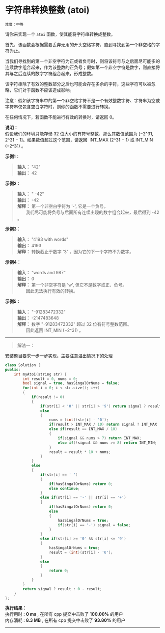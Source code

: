 # 字符串转换整数 (atoi) #  
`难度：中等`  

请你来实现一个 `atoi` 函数，使其能将字符串转换成整数。

首先，该函数会根据需要丢弃无用的开头空格字符，直到寻找到第一个非空格的字符为止。

当我们寻找到的第一个非空字符为正或者负号时，则将该符号与之后面尽可能多的连续数字组合起来，作为该整数的正负号；假如第一个非空字符是数字，则直接将其与之后连续的数字字符组合起来，形成整数。

该字符串除了有效的整数部分之后也可能会存在多余的字符，这些字符可以被忽略，它们对于函数不应该造成影响。

注意：假如该字符串中的第一个非空格字符不是一个有效整数字符、字符串为空或字符串仅包含空白字符时，则你的函数不需要进行转换。

在任何情况下，若函数不能进行有效的转换时，请返回 0。  

**说明：**  
假设我们的环境只能存储 32 位大小的有符号整数，那么其数值范围为 [−2^31,  2^31 − 1]。如果数值超过这个范围，请返回  INT_MAX (2^31 − 1) 或 INT_MIN (−2^31) 。  

**示例1：**  
>**输入：** "42"  
>**输出：** 42  

**示例2：**  
>**输入：** "   -42"  
>**输出：** -42  
>**解释：** 第一个非空白字符为 '-', 它是一个负号。  
>&emsp;&emsp;我们尽可能将负号与后面所有连续出现的数字组合起来，最后得到 -42 。

**示例3：**  
>**输入：** "4193 with words"  
>**输出：** 4193  
>**解释：** 转换截止于数字 '3' ，因为它的下一个字符不为数字。  

**示例4：**  
>**输入：** "words and 987"  
>**输出：** 0  
>**解释：** 第一个非空字符是 'w', 但它不是数字或正、负号。  
>&emsp;&emsp;因此无法执行有效的转换。  

**示例5：**  
>**输入：** "-91283472332"  
>**输出：** -2147483648  
>**解释：** 数字 "-91283472332" 超过 32 位有符号整数范围。   
>&emsp;&emsp;因此返回 INT_MIN (−2^31) 。  

---  
>解法一：  

安装题目要求一步一步实现，主要注意溢出情况下的处理  
```C++
class Solution {
public:
    int myAtoi(string str) {
        int result = 0, nums = 0;
        bool signal = true, hasSingalOrNums = false;
        for(int i = 0; i < str.size(); i++)
        {
            if(result != 0)
            {
                if(str[i] < '0' || str[i] > '9') return signal ? result : 0 - result;
                else
                {
                    nums = (int)(str[i] - '0');
                    if(result > INT_MAX / 10) return signal ? INT_MAX : INT_MIN;
                    else if(result == INT_MAX / 10)
                    {
                        if(signal && nums > 7) return INT_MAX;
                        else if(!signal && nums >= 8) return INT_MIN;
                    }
                    result = result * 10 + nums;
                }
            }
            else
            {
                if(str[i] == ' ')
                {
                    if(hasSingalOrNums) return 0;
                    else continue;
                }
                else if(str[i] == '-' || str[i] == '+')
                {
                    if(hasSingalOrNums) return 0;
                    else
                    {
                        hasSingalOrNums = true;
                        if(str[i] == '-') signal = false;
                    }
                }
                else if(str[i] >= '0' && str[i] <= '9')
                {
                    hasSingalOrNums = true;
                    result = (int)(str[i] - '0');
                }
                else
                {
                    return 0;
                }
            }
        }
        return signal ? result : 0 - result;
    }
};
```  

**执行结果：**  
执行用时 : **0 ms** , 在所有 cpp 提交中击败了 **100.00%** 的用户  
内存消耗 : **8.3 MB** , 在所有 cpp 提交中击败了 **93.80%** 的用户  

---